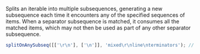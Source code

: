 Splits an iterable into multiple subsequences, generating a new subsequence each time it encounters any of the specified sequences of items. When a separator subsequence is matched, it consumes all the matched items, which may not then be used as part of any other separator subsequence.

```js
splitOnAnySubseq([['\r\n'], ['\n']], 'mixed\r\nline\nterminators'); // Iterable['mixed', 'line', 'terminators']
```
